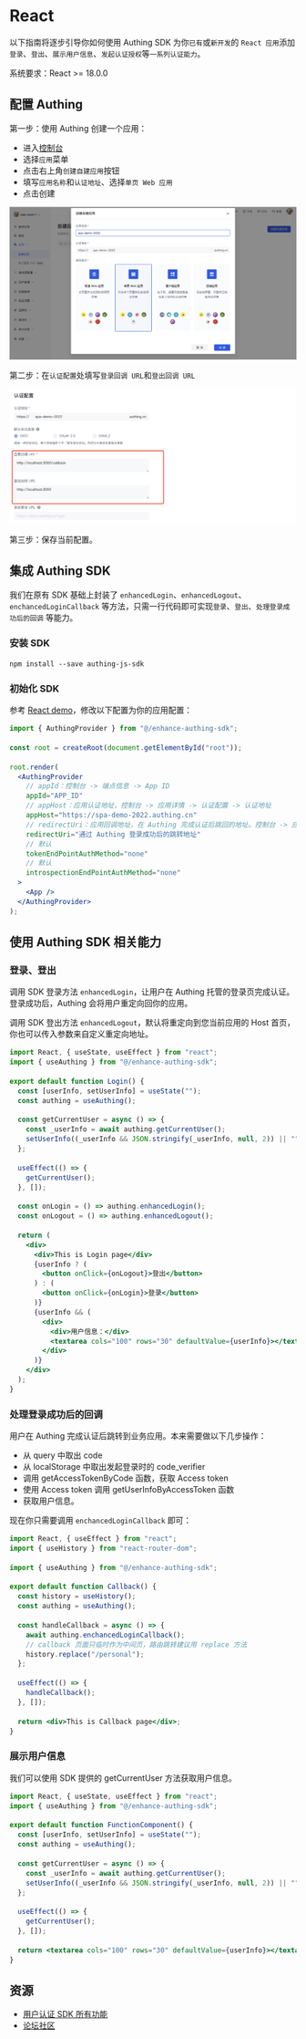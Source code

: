 # React

以下指南将逐步引导你如何使用 Authing SDK 为你`已有`或`新开发`的 `React 应用`添加`登录`、`登出`、`展示用户信息`、`发起认证授权`等`一系列认证能力`。

系统要求：React >= 18.0.0

<AppDetailSiderBar />

## 配置 Authing

第一步：使用 Authing 创建一个应用：

- 进入<a href="https://console.authing.cn/" target="blank">控制台</a>
- 选择`应用`菜单
- 点击右上角`创建自建应用`按钮
- 填写`应用名称`和`认证地址`、选择`单页 Web 应用`
- 点击创建

![image](./doc-assets/1.png)

第二步：在`认证配置`处填写`登录回调 URL`和`登出回调 URL`

![image](./doc-assets/2.png)

第三步：保存当前配置。

## 集成 Authing SDK

我们在原有 SDK 基础上封装了 `enhancedLogin`、`enhancedLogout`、`enchancedLoginCallback` 等方法，只需一行代码即可实现`登录`、`登出`、`处理登录成功后的回调` 等能力。

### 安装 SDK

```shell
npm install --save authing-js-sdk
```

### 初始化 SDK

参考 [React demo](https://github.com/Authing/spa-demo-react/tree/feat-refactor)，修改以下配置为你的应用配置：

```jsx
import { AuthingProvider } from "@/enhance-authing-sdk";

const root = createRoot(document.getElementById("root"));

root.render(
  <AuthingProvider
    // appId：控制台 -> 端点信息 -> App ID
    appId="APP_ID"
    // appHost：应用认证地址，控制台 -> 应用详情 -> 认证配置 -> 认证地址
    appHost="https://spa-demo-2022.authing.cn"
    // redirectUri：应用回调地址，在 Authing 完成认证后跳回的地址。控制台 -> 应用详情 -> 认证配置 -> 登录回调 URL
    redirectUri="通过 Authing 登录成功后的跳转地址"
    // 默认
    tokenEndPointAuthMethod="none"
    // 默认
    introspectionEndPointAuthMethod="none"
  >
    <App />
  </AuthingProvider>
);
```

## 使用 Authing SDK 相关能力

### 登录、登出

调用 SDK 登录方法 `enhancedLogin`，让用户在 Authing 托管的登录页完成认证。登录成功后，Authing 会将用户重定向回你的应用。

调用 SDK 登出方法 `enhancedLogout`，默认将重定向到您当前应用的 Host 首页，你也可以传入参数来自定义重定向地址。

```jsx
import React, { useState, useEffect } from "react";
import { useAuthing } from "@/enhance-authing-sdk";

export default function Login() {
  const [userInfo, setUserInfo] = useState("");
  const authing = useAuthing();

  const getCurrentUser = async () => {
    const _userInfo = await authing.getCurrentUser();
    setUserInfo((_userInfo && JSON.stringify(_userInfo, null, 2)) || "");
  };

  useEffect(() => {
    getCurrentUser();
  }, []);

  const onLogin = () => authing.enhancedLogin();
  const onLogout = () => authing.enhancedLogout();

  return (
    <div>
      <div>This is Login page</div>
      {userInfo ? (
        <button onClick={onLogout}>登出</button>
      ) : (
        <button onClick={onLogin}>登录</button>
      )}
      {userInfo && (
        <div>
          <div>用户信息：</div>
          <textarea cols="100" rows="30" defaultValue={userInfo}></textarea>
        </div>
      )}
    </div>
  );
}
```

### 处理登录成功后的回调

用户在 Authing 完成认证后跳转到业务应用。本来需要做以下几步操作：

- 从 query 中取出 code
- 从 localStorage 中取出发起登录时的 code_verifier
- 调用 getAccessTokenByCode 函数，获取 Access token
- 使用 Access token 调用 getUserInfoByAccessToken 函数
- 获取用户信息。

现在你只需要调用 `enchancedLoginCallback` 即可：

```jsx
import React, { useEffect } from "react";
import { useHistory } from "react-router-dom";

import { useAuthing } from "@/enhance-authing-sdk";

export default function Callback() {
  const history = useHistory();
  const authing = useAuthing();

  const handleCallback = async () => {
    await authing.enchancedLoginCallback();
    // callback 页面只临时作为中间页，路由跳转建议用 replace 方法
    history.replace("/personal");
  };

  useEffect(() => {
    handleCallback();
  }, []);

  return <div>This is Callback page</div>;
}
```

### 展示用户信息

我们可以使用 SDK 提供的 getCurrentUser 方法获取用户信息。

```jsx
import React, { useState, useEffect } from "react";
import { useAuthing } from "@/enhance-authing-sdk";

export default function FunctionComponent() {
  const [userInfo, setUserInfo] = useState("");
  const authing = useAuthing();

  const getCurrentUser = async () => {
    const _userInfo = await authing.getCurrentUser();
    setUserInfo((_userInfo && JSON.stringify(_userInfo, null, 2)) || "");
  };

  useEffect(() => {
    getCurrentUser();
  }, []);

  return <textarea cols="100" rows="30" defaultValue={userInfo}></textarea>;
}
```

## 资源

- [用户认证 SDK 所有功能](https://docs.authing.cn/v2/reference/sdk-for-node/authentication/)
- [论坛社区](https://forum.authing.cn/)
